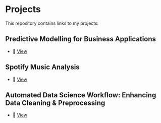 # Projects

This repository contains links to my projects:

## Predictive Modelling for Business Applications
- 🔗 [View](https://github.com/akshat-patil/Predictive-Modelling)

## Spotify Music Analysis
- 🔗 [View](https://github.com/akshat-patil/Spotify-Music-Analysis)

## Automated Data Science Workflow: Enhancing Data Cleaning & Preprocessing
- 🔗 [View](https://github.com/akshat-patil/Automated-Data-Science-Workflow)
